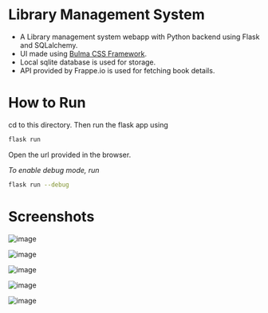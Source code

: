 # Library Management System
- A Library management system webapp with Python backend using Flask and SQLalchemy. 
- UI made using [Bulma CSS Framework](https://bulma.io/).
- Local sqlite database is used for storage.
- API provided by Frappe.io is used for fetching book details.

# How to Run
cd to this directory. Then run the flask app using
```bash
flask run
```
Open the url provided in the browser.

*To enable debug mode, run*
```bash
flask run --debug
```
# Screenshots
![image](https://github.com/sourish-m/flask-library/assets/86039108/42a60b23-26db-4f0c-999a-b838f73a0f3a)

![image](https://github.com/sourish-m/flask-library/assets/86039108/8baf0fa1-80f3-480b-a7c8-0f9630cdc5ee)

![image](https://github.com/sourish-m/flask-library/assets/86039108/3e9a7db9-4ee7-451b-a7d0-88fb4d6e1656)

![image](https://github.com/sourish-m/flask-library/assets/86039108/f769db83-3b06-4af7-a885-4fd3df9b52cf)

![image](https://github.com/sourish-m/flask-library/assets/86039108/a688ed2d-79e8-4654-a7cc-f63e9f9bd896)






